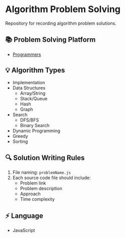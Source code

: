 # Algorithm Problem Solving

Repository for recording algorithm problem solutions.

## 📚 Problem Solving Platform

- [Programmers](https://programmers.co.kr/)

## 💡 Algorithm Types

- Implementation
- Data Structures
  - Array/String
  - Stack/Queue
  - Hash
  - Graph
- Search
  - DFS/BFS
  - Binary Search
- Dynamic Programming
- Greedy
- Sorting

## 🔍 Solution Writing Rules

1. File naming: `problemName.js`
2. Each source code file should include:
   - Problem link
   - Problem description
   - Approach
   - Time complexity

## ⚡ Language

- JavaScript
